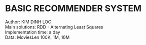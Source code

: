# BASIC RECOMMENDER SYSTEM
Author: KIM DINH LOC  
Main solutions: RDD - Alternating Least Squares  
Implementation time: a day  
Data: MoviesLen 100K, 1M, 10M  
 
